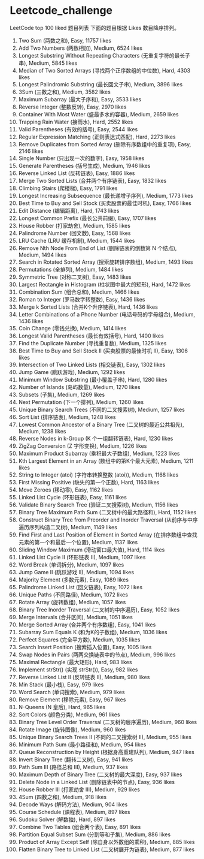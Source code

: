 # Leetcode_challenge
LeetCode top 100 liked 题目列表
下面的题目根据 Likes 数目降序排列。
1. Two Sum (两数之和), Easy, 11757 likes
2. Add Two Numbers (两数相加), Medium, 6524 likes
3. Longest Substring Without Repeating Characters (无重复字符的最长子串), Medium, 5845 likes
4. Median of Two Sorted Arrays (寻找两个正序数组的中位数), Hard, 4303 likes
5. Longest Palindromic Substring (最长回文子串), Medium, 3896 likes
15. 3Sum (三数之和), Medium, 3582 likes
53. Maximum Subarray (最大子序和), Easy, 3533 likes
7. Reverse Integer (整数反转), Easy, 2970 likes
11. Container With Most Water (盛最多水的容器), Medium, 2659 likes
42. Trapping Rain Water (接雨水), Hard, 2552 likes
20. Valid Parentheses (有效的括号), Easy, 2544 likes
10. Regular Expression Matching (正则表达式匹配), Hard, 2273 likes
26. Remove Duplicates from Sorted Array (删除有序数组中的重复项), Easy, 2146 likes
136. Single Number (只出现一次的数字), Easy, 1958 likes
22. Generate Parentheses (括号生成), Medium, 1946 likes
206. Reverse Linked List (反转链表), Easy, 1886 likes
21. Merge Two Sorted Lists (合并两个有序链表), Easy, 1832 likes
70. Climbing Stairs (爬楼梯), Easy, 1791 likes
300. Longest Increasing Subsequence (最长递增子序列), Medium, 1773 likes
121. Best Time to Buy and Sell Stock (买卖股票的最佳时机), Easy, 1766 likes
72. Edit Distance (编辑距离), Hard, 1743 likes
14. Longest Common Prefix (最长公共前缀), Easy, 1707 likes
198. House Robber (打家劫舍), Medium, 1585 likes
9. Palindrome Number (回文数), Easy, 1568 likes
146. LRU Cache (LRU 缓存机制), Medium, 1544 likes
19. Remove Nth Node From End of List (删除链表的倒数第 N 个结点), Medium, 1494 likes
33. Search in Rotated Sorted Array (搜索旋转排序数组), Medium, 1493 likes
46. Permutations (全排列), Medium, 1484 likes
101. Symmetric Tree (对称二叉树), Easy, 1483 likes
84. Largest Rectangle in Histogram (柱状图中最大的矩形), Hard, 1472 likes
39. Combination Sum (组合总和), Medium, 1466 likes
13. Roman to Integer (罗马数字转整数), Easy, 1436 likes
23. Merge k Sorted Lists (合并K个升序链表), Hard, 1436 likes
17. Letter Combinations of a Phone Number (电话号码的字母组合), Medium, 1436 likes
322. Coin Change (零钱兑换), Medium, 1414 likes
32. Longest Valid Parentheses (最长有效括号), Hard, 1400 likes
287. Find the Duplicate Number (寻找重复数), Medium, 1325 likes
122. Best Time to Buy and Sell Stock II (买卖股票的最佳时机 II), Easy, 1306 likes
160. Intersection of Two Linked Lists (相交链表), Easy, 1302 likes
55. Jump Game (跳跃游戏), Medium, 1292 likes
76. Minimum Window Substring (最小覆盖子串), Hard, 1280 likes
200. Number of Islands (岛屿数量), Medium, 1270 likes
78. Subsets (子集), Medium, 1269 likes
31. Next Permutation (下一个排列), Medium, 1260 likes
96. Unique Binary Search Trees (不同的二叉搜索树), Medium, 1257 likes
148. Sort List (排序链表), Medium, 1248 likes
236. Lowest Common Ancestor of a Binary Tree (二叉树的最近公共祖先), Medium, 1238 likes
25. Reverse Nodes in k-Group (K 个一组翻转链表), Hard, 1230 likes
6. ZigZag Conversion (Z 字形变换), Medium, 1226 likes
152. Maximum Product Subarray (乘积最大子数组), Medium, 1223 likes
215. Kth Largest Element in an Array (数组中的第K个最大元素), Medium, 1211 likes
8. String to Integer (atoi) (字符串转换整数 (atoi)), Medium, 1168 likes
41. First Missing Positive (缺失的第一个正数), Hard, 1163 likes
283. Move Zeroes (移动零), Easy, 1162 likes
141. Linked List Cycle (环形链表), Easy, 1161 likes
98. Validate Binary Search Tree (验证二叉搜索树), Medium, 1156 likes
124. Binary Tree Maximum Path Sum (二叉树中的最大路径和), Hard, 1152 likes
105. Construct Binary Tree from Preorder and Inorder Traversal (从前序与中序遍历序列构造二叉树), Medium, 1149 likes
34. Find First and Last Position of Element in Sorted Array (在排序数组中查找元素的第一个和最后一个位置), Medium, 1137 likes
239. Sliding Window Maximum (滑动窗口最大值), Hard, 1114 likes
142. Linked List Cycle II (环形链表 II), Medium, 1097 likes
139. Word Break (单词拆分), Medium, 1097 likes
45. Jump Game II (跳跃游戏 II), Medium, 1094 likes
169. Majority Element (多数元素), Easy, 1089 likes
234. Palindrome Linked List (回文链表), Easy, 1072 likes
62. Unique Paths (不同路径), Medium, 1072 likes
189. Rotate Array (旋转数组), Medium, 1057 likes
94. Binary Tree Inorder Traversal (二叉树的中序遍历), Easy, 1052 likes
56. Merge Intervals (合并区间), Medium, 1051 likes
88. Merge Sorted Array (合并两个有序数组), Easy, 1041 likes
560. Subarray Sum Equals K (和为K的子数组), Medium, 1036 likes
279. Perfect Squares (完全平方数), Medium, 1035 likes
35. Search Insert Position (搜索插入位置), Easy, 1005 likes
24. Swap Nodes in Pairs (两两交换链表中的节点), Medium, 996 likes
85. Maximal Rectangle (最大矩形), Hard, 983 likes
28. Implement strStr() (实现 strStr()), Easy, 982 likes
92. Reverse Linked List II (反转链表 II), Medium, 980 likes
155. Min Stack (最小栈), Easy, 979 likes
79. Word Search (单词搜索), Medium, 979 likes
27. Remove Element (移除元素), Easy, 967 likes
51. N-Queens (N 皇后), Hard, 965 likes
75. Sort Colors (颜色分类), Medium, 961 likes
102. Binary Tree Level Order Traversal (二叉树的层序遍历), Medium, 960 likes
48. Rotate Image (旋转图像), Medium, 960 likes
95. Unique Binary Search Trees II (不同的二叉搜索树 II), Medium, 955 likes
64. Minimum Path Sum (最小路径和), Medium, 954 likes
406. Queue Reconstruction by Height (根据身高重建队列), Medium, 947 likes
226. Invert Binary Tree (翻转二叉树), Easy, 941 likes
437. Path Sum III (路径总和 III), Medium, 937 likes
104. Maximum Depth of Binary Tree (二叉树的最大深度), Easy, 937 likes
237. Delete Node in a Linked List (删除链表中的节点), Easy, 936 likes
337. House Robber III (打家劫舍 III), Medium, 929 likes
18. 4Sum (四数之和), Medium, 918 likes
91. Decode Ways (解码方法), Medium, 904 likes
207. Course Schedule (课程表), Medium, 897 likes
37. Sudoku Solver (解数独), Hard, 897 likes
175. Combine Two Tables (组合两个表), Easy, 891 likes
416. Partition Equal Subset Sum (分割等和子集), Medium, 886 likes
238. Product of Array Except Self (除自身以外数组的乘积), Medium, 885 likes
114. Flatten Binary Tree to Linked List (二叉树展开为链表), Medium, 877 likes